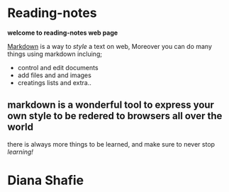 # Reading-notes
**welcome to reading-notes web page**


[Markdown](https://guides.github.com/features/mastering-markdown/) is  a way to *style* a text on web, Moreover you can do many things using markdown incluing; 
- control and edit documents
- add files and and images
- creatings lists and extra.. 

## markdown is a wonderful tool to express your own style to be redered to browsers all over the world 

 there is always more things to be learned, and make sure to never stop *learning!*
 
 # Diana Shafie 
